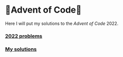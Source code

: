 # 🎄Advent of Code🎄

Here I will put my solutions to the *Advent of Code* 2022.

### [2022 problems](https://adventofcode.com/2022)

### [My solutions](https://github.com/Radu-Antonio/AdventOfCode/blob/master/2022)
